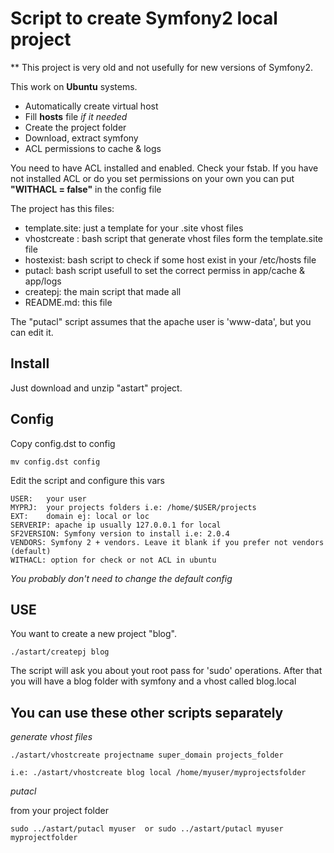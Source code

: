 Script to create Symfony2 local project
======================================

** This project is very old and not usefully for new versions of Symfony2. 


This work on **Ubuntu** systems.

- Automatically create virtual host
- Fill **hosts** file *if it needed*
- Create the project folder 
- Download, extract symfony
- ACL permissions to cache & logs

You need to have ACL installed and enabled. Check your fstab. If you have not installed ACL or do you set permissions on your own you can put **"WITHACL = false"** in the config file

The project has this files:

- template.site: just a template for your .site vhost files
- vhostcreate :  bash script that generate vhost files form the template.site file
- hostexist: bash script to check if some host exist in your /etc/hosts file
- putacl: bash script usefull to set the correct permiss in app/cache & app/logs
- createpj: the main script that made all
- README.md: this file

The "putacl" script assumes that the apache user is 'www-data', but you can edit it.


Install
-------

Just download and unzip "astart" project.

Config
------

Copy config.dst to config

```
mv config.dst config
```

Edit the  script and configure  this vars

```
USER:   your user
MYPRJ:  your projects folders i.e: /home/$USER/projects
EXT:    domain ej: local or loc 
SERVERIP: apache ip usually 127.0.0.1 for local
SF2VERSION: Symfony version to install i.e: 2.0.4
VENDORS: Symfony 2 + vendors. Leave it blank if you prefer not vendors (default)
WITHACL: option for check or not ACL in ubuntu
```

*You probably don't need to change the default config*

USE 
---

You want to create a new project "blog". 

```
./astart/createpj blog
```

The script will ask you about yout root pass for 'sudo' operations.
After that you will have a blog folder with symfony and a vhost called blog.local


You can use these other scripts separately
------------------------------------------

*generate vhost files*

```
./astart/vhostcreate projectname super_domain projects_folder 

i.e: ./astart/vhostcreate blog local /home/myuser/myprojectsfolder
```

*putacl*  

from your project folder

```
sudo ../astart/putacl myuser  or sudo ../astart/putacl myuser myprojectfolder 
```

